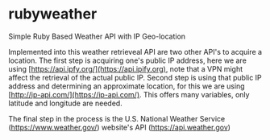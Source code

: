 # rubyweather
Simple Ruby Based Weather API with IP Geo-location

Implemented into this weather retrieveal API are two other API's to acquire a location.
The first step is acquiring one's public IP address, here we are using [https://api.ipfy.org/](https://api.ipify.org), note that a VPN might affect the retrieval of the actual public IP.
Second step is using that public IP address and determining an approximate location, for this we are using [http://ip-api.com/](https://ip-api.com/). This offers many variables, only latitude and longitude are needed.

The final step in the process is the U.S. National Weather Service (https://www.weather.gov/) website's API (https://api.weather.gov)
